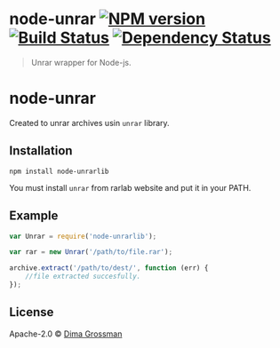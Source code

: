 # node-unrar [![NPM version][npm-image]][npm-url] [![Build Status][travis-image]][travis-url] [![Dependency Status][daviddm-image]][daviddm-url]
> Unrar wrapper for Node-js.


# node-unrar

Created to unrar archives usin `unrar` library.

## Installation

`npm install node-unrarlib`

You must install `unrar` from rarlab website and put it in your PATH.

## Example

```js
var Unrar = require('node-unrarlib');

var rar = new Unrar('/path/to/file.rar');

archive.extract('/path/to/dest/', function (err) {
    //file extracted succesfully.
});
```



## License

Apache-2.0 © [Dima Grossman]()


[npm-image]: https://badge.fury.io/js/node-unrar.svg
[npm-url]: https://npmjs.org/package/node-unrar
[travis-image]: https://travis-ci.org/scopsy/node-unrar.svg?branch=master
[travis-url]: https://travis-ci.org/scopsy/node-unrar
[daviddm-image]: https://david-dm.org/scopsy/node-unrar.svg?theme=shields.io
[daviddm-url]: https://david-dm.org/scopsy/node-unrar
